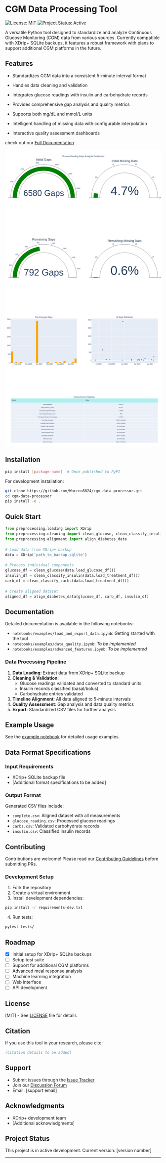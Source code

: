 # CGM Data Processing Tool

[![License: MIT](https://img.shields.io/badge/License-MIT-yellow.svg)](https://opensource.org/licenses/MIT)
[![Project Status: Active](https://www.repostatus.org/badges/latest/active.svg)](https://www.repostatus.org/#active)

A versatile Python tool designed to standardize and analyze Continuous Glucose Monitoring (CGM) data from various sources. Currently compatible with XDrip+ SQLite backups, it features a robust framework with plans to support additional CGM platforms in the future.

## Features

- Standardizes CGM data into a consistent 5-minute interval format
  
- Handles data cleaning and validation
  
- Integrates glucose readings with insulin and carbohydrate records
  
- Provides comprehensive gap analysis and quality metrics
  
- Supports both mg/dL and mmol/L units
- Intelligent handling of missing data with configurable interpolation
  
- Interactive quality assessment dashboards

check out our [Full Documentation](https://warren8824.github.io/cgm-data-processor/)

![cgm_quality_dashboard](https://github.com/Warren8824/cgm-data-processor/blob/main/notebooks%2Fexamples%2Fimg%2Fgaps_dashboard.png)

## Installation

```bash
pip install [package-name]  # Once published to PyPI
```

For development installation:
```bash
git clone https://github.com/Warren8824/cgm-data-processor.git
cd cgm-data-processor
pip install -e .
```

## Quick Start

```python
from preprocessing.loading import XDrip
from preprocessing.cleaning import clean_glucose, clean_classify_insulin, clean_classify_carbs
from preprocessing.alignment import align_diabetes_data

# Load data from XDrip+ backup
data = XDrip('path_to_backup.sqlite')

# Process individual components
glucose_df = clean_glucose(data.load_glucose_df())
insulin_df = clean_classify_insulin(data.load_treatment_df())
carb_df = clean_classify_carbs(data.load_treatment_df())

# Create aligned dataset
aligned_df = align_diabetes_data(glucose_df, carb_df, insulin_df)
```

## Documentation

Detailed documentation is available in the following notebooks:
- `notebooks/examples/load_and_export_data.ipynb`: Getting started with the tool
- `notebooks/examples/data_quality.ipynb`: *To be implemented*
- `notebooks/examples/advanced_features.ipynb`: *To be implemented*

### Data Processing Pipeline

1. **Data Loading**: Extract data from XDrip+ SQLite backup
2. **Cleaning & Validation**: 
   - Glucose readings validated and converted to standard units
   - Insulin records classified (basal/bolus)
   - Carbohydrate entries validated
3. **Timeline Alignment**: All data aligned to 5-minute intervals
4. **Quality Assessment**: Gap analysis and data quality metrics
5. **Export**: Standardized CSV files for further analysis

## Example Usage

See the [example notebook](notebooks/examples/load_and_export_data.ipynb) for detailed usage examples.

## Data Format Specifications

### Input Requirements
- XDrip+ SQLite backup file
- [Additional format specifications to be added]

### Output Format
Generated CSV files include:
- `complete.csv`: Aligned dataset with all measurements
- `glucose_reading.csv`: Processed glucose readings
- `carbs.csv`: Validated carbohydrate records
- `insulin.csv`: Classified insulin records

## Contributing

Contributions are welcome! Please read our [Contributing Guidelines](CONTRIBUTING.md) before submitting PRs.

### Development Setup
1. Fork the repository
2. Create a virtual environment
3. Install development dependencies:
```bash
pip install -r requirements-dev.txt
```
4. Run tests:
```bash
pytest tests/
```

## Roadmap

- [x] Initial setup for XDrip+ SQLite backups
- [ ] Setup test suite
- [ ] Support for additional CGM platforms
- [ ] Advanced meal response analysis
- [ ] Machine learning integration
- [ ] Web interface
- [ ] API development

## License

[MIT] - See [LICENSE](LICENSE) file for details

## Citation

If you use this tool in your research, please cite:

```bibtex
[Citation details to be added]
```

## Support

- Submit issues through the [Issue Tracker](link-to-issues)
- Join our [Discussion Forum](link-to-discussions)
- Email: [support email]

## Acknowledgments

- XDrip+ development team
- [Additional acknowledgments]

## Project Status

This project is in active development. Current version: [version number]

---
